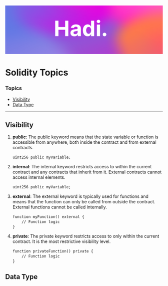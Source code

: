 ![Hadi-Banner](../hadi-banner.png)

# Solidity Topics

### Topics

- [Visibility](#visibility)
- [Data Type](#data-type)

---

## Visibility
1. **public**: The public keyword means that the state variable or function is accessible from anywhere, both inside the contract and from external contracts.
    ``` sol 
    uint256 public myVariable;
    ```
2. **internal**: The internal keyword restricts access to within the current contract and any contracts that inherit from it. External contracts cannot access internal elements.
    ``` sol 
    uint256 public myVariable;
    ```
3. **external**: The external keyword is typically used for functions and means that the function can only be called from outside the contract. External functions cannot be called internally.
    ``` sol 
    function myFunction() external {
        // Function logic
    }
    ```
3. **private**: The private keyword restricts access to only within the current contract. It is the most restrictive visibility level.
    ``` sol 
   function privateFunction() private {
        // Function logic
    }
    ```


## Data Type